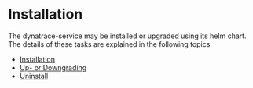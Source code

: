 # Installation

The dynatrace-service may be installed or upgraded using its helm chart. The details of these tasks are explained in the following topics:

- [Installation](installation/installation.md)
- [Up- or Downgrading](installation/up-or-downgrading.md)
- [Uninstall](installation/uninstall.md)

